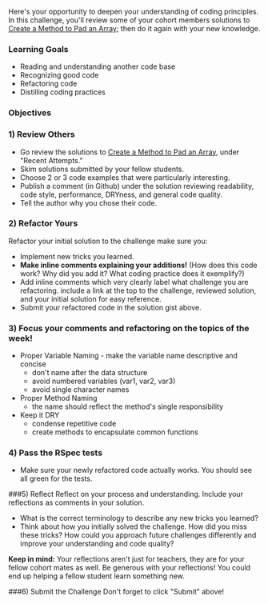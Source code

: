Here's your opportunity to deepen your understanding of coding principles. In this challenge, you'll review some of your cohort members solutions to  [Create a Method to Pad an Array](https://socrates.devbootcamp.com/challenges/421); then do it again with your new knowledge. 

### Learning Goals 

* Reading and understanding another code base 
* Recognizing good code
* Refactoring code
* Distilling coding practices

### Objectives

### 1) Review Others
* Go review the solutions to [Create a Method to Pad an Array](http://socrates.devbootcamp.com/challenges/421), under "Recent Attempts." 
* Skim solutions submitted by your fellow students. 
* Choose 2 or 3 code examples that were particularly interesting.
* Publish a comment (in Github) under the solution reviewing readability, code style, performance, DRYness, and general code quality.  
* Tell the author why you chose their code.

### 2) Refactor Yours
Refactor your initial solution to the challenge make sure you:

* Implement new tricks you learned.
* **Make inline comments explaining your additions!** (How does this code work?  Why did you add it? What coding practice does it exemplify?)  
* Add inline comments which very clearly label what challenge you are refactoring. include a link at the top to the challenge, reviewed solution, and your initial solution for easy reference.
* Submit your refactored code in the solution gist above.  


### 3) Focus your comments and refactoring on the topics of the week!
* Proper Variable Naming - make the variable name descriptive and concise  
     - don't name after the data structure  
     - avoid numbered variables (var1, var2, var3)  
     - avoid single character names 
* Proper Method Naming  
     - the name should reflect the method's single responsibility  
* Keep it DRY  
     - condense repetitive code  
     - create methods to encapsulate common functions  

### 4) Pass the RSpec tests
* Make sure your newly refactored code actually works.  You should see all green for the tests.

###5) Reflect
Reflect on your process and understanding.  Include your reflections as comments in your solution.  

* What is the correct terminology to describe any new tricks you learned?  
* Think about how you initially solved the challenge. How did you miss these tricks?  How could you approach future challenges differently and improve your understanding and code quality?  

**Keep in mind:** Your reflections aren't just for teachers, they are for your fellow cohort mates as well.  Be generous with your reflections!  You could end up helping a fellow student learn something new.

###6) Submit the Challenge
Don't forget to click "Submit" above! 